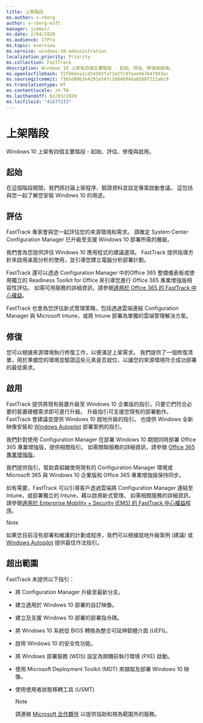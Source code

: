 ```yaml
---
title: 上架階段
ms.author: v-rberg
author: v-rberg-msft
manager: jimmuir
ms.date: 2/04/2020
ms.audience: ITPro
ms.topic: overview
ms.service: windows-10-administration
localization_priority: Priority
ms.collection: FastTrack
description: Windows 10 上架有四個主要階段 - 起始、評估、修復與啟用。
ms.openlocfilehash: f2fb6dea1cd54393fa71e2fc97eae667647893ec
ms.sourcegitcommit: 7365d80b2e4291e547c2d84b94da02697221abc9
ms.translationtype: HT
ms.contentlocale: zh-TW
ms.lasthandoff: 02/03/2020
ms.locfileid: "41677233"
---
```

# <a name="onboarding-phases"></a>上架階段

Windows 10 上架有四個主要階段 - 起始、評估、修復與啟用。

## <a name="initiate"></a>起始

在這個階段期間，我們將討論上架程序、驗證資料並設定專案啟動會議。 這包括與您一起了解您安裝 Windows 10 的用途。

## <a name="assess"></a>評估

FastTrack 專家會與您一起評估您的來源環境和需求。 請確定 System Center Configuration Manager 已升級至支援 Windows 10 部署所需的層級。 

我們會為您提供評估 Windows 10 應用程式的建議選項。 FastTrack 提供指導方針來啟用桌面分析的使用，並引導您建立電腦分析部署計劃。

FastTrack 還可以透過 Configuration Manager 中的Office 365 整備儀表板或使用獨立的 Readiness Toolkit for Office 來引導您進行 Office 365 專業增強版相容性評估。 如需可用服務的詳細資訊，請參閱[適用於 Office 365 的 FastTrack 中心權益](O365-fasttrack-benefit-for-office-365.md)。 

FastTrack 也會為您評估新式管理策略，包括透過雲端連結 Configuration Manager 與 Microsoft Intune，或將 Intune 部署為單獨的雲端管理解決方案。

## <a name="remediate"></a>修復

您可以根據來源環境執行修復工作，以便滿足上架需求。 我們提供了一個修復清單，用於準備您的環境並驗證這些元素是否就位，以讓您的來源環境符合成功部署的最低需求。 

## <a name="enable"></a>啟用

FastTrack 提供將現有裝置升級至 Windows 10 企業版的指引，只要它們符合必要的裝置硬體需求即可進行升級。 升級指引可支援您現有的部署動作。 FastTrack 會建議並提供 Windows 10 就地升級的指引。 也提供 Windows 全新映像安裝和 [Windows Autopilot](EMS-onboarding-phases.md#windows-autopilot) 部署案例的指引。 

我們針對使用 Configuration Manager 在部署 Windows 10 期間同時部署 Office 365 專業增強版，提供相關指引。 如需關聯服務的詳細資訊，請參閱 [Office 365 專業增強版](O365-onboarding-and-migration.md#office-365-proplus)。

我們提供指引，幫助貴組織使用現有的 Configuration Manager 環境或 Microsoft 365 與 Windows 10 企業版和 Office 365 專業增強版保持同步。

如有需要，FastTrack 可以引導客戶透過雲端將 Configuration Manager 連結至 Intune，或部署獨立的 Intune，藉以啟用新式管理。 如需相關服務的詳細資訊，請參閱[適用於 Enterprise Mobility + Security (EMS) 的 FastTrack 中心權益程序](EMS-fasttrack-process.md)。

> [!NOTE]
> 如果您目前沒有部署和維護的計劃或程序，我們可以根據就地升級案例 (建議) 或 [Windows Autopilot](EMS-onboarding-phases.md#windows-autopilot) 提供最佳作法指引。

## <a name="out-of-scope"></a>超出範圍

FastTrack 未提供以下指引：

- 將 Configuration Manager 升級至最新分支。
- 建立適用於 Windows 10 部署的自訂映像。
- 建立及支援 Windows 10 部署的部署指令碼。
- 將 Windows 10 系統從 BIOS 轉換為整合可延伸韌體介面 (UEFI)。
- 啟用 Windows 10 的安全性功能。 
- 將 Windows 部署服務 (WDS) 設定為開機前執行環境 (PXE) 啟動。
- 使用 Microsoft Deployment Toolkit (MDT) 來擷取及部署 Windows 10 映像。
- 使用使用者狀態移轉工具 (USMT)

  > [!NOTE]
  > 請連絡 [Microsoft 合作夥伴](https://go.microsoft.com/fwlink/?linkid=2080150) 以提供協助和視為範圍外的服務。

 